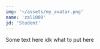 ```yaml
---
img: '~/assets/my_avatar.png'
name: 'zal1000'
jd: 'Student'
---
```

Some text here idk what to put here 